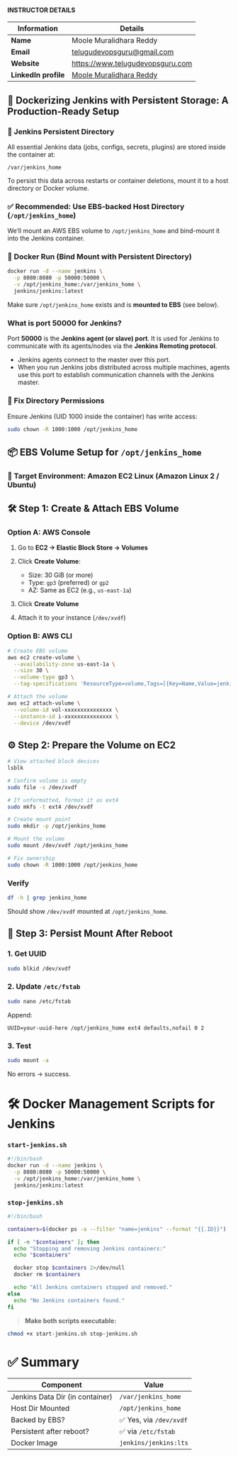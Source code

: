 #### INSTRUCTOR DETAILS

|  Information             | Details                                                                      |
|----------------------    |------------------------------------------------------------------------------|
| **Name**                 | Moole Muralidhara Reddy                                                      |
| **Email**                | telugudevopsguru@gmail.com                                                |
| **Website**              | https://www.telugudevopsguru.com               |
| **LinkedIn profile**     | [Moole Muralidhara Reddy](https://www.linkedin.com/in/moole-muralidhara-reddy) |


## 🚀 Dockerizing Jenkins with Persistent Storage: A Production-Ready Setup

### 📁 Jenkins Persistent Directory

All essential Jenkins data (jobs, configs, secrets, plugins) are stored inside the container at:

```
/var/jenkins_home
```

To persist this data across restarts or container deletions, mount it to a host directory or Docker volume.



### ✅ Recommended: Use EBS-backed Host Directory (`/opt/jenkins_home`)

We’ll mount an AWS EBS volume to `/opt/jenkins_home` and bind-mount it into the Jenkins container.



### 🧱 Docker Run (Bind Mount with Persistent Directory)

```bash
docker run -d --name jenkins \
  -p 8080:8080 -p 50000:50000 \
  -v /opt/jenkins_home:/var/jenkins_home \
  jenkins/jenkins:latest
```

Make sure `/opt/jenkins_home` exists and is **mounted to EBS** (see below).

### What is port 50000 for Jenkins?

Port **50000** is the **Jenkins agent (or slave) port**. It is used for Jenkins to communicate with its agents/nodes via the **Jenkins Remoting protocol**.

* Jenkins agents connect to the master over this port.
* When you run Jenkins jobs distributed across multiple machines, agents use this port to establish communication channels with the Jenkins master.

### 🔐 Fix Directory Permissions

Ensure Jenkins (UID 1000 inside the container) has write access:

```bash
sudo chown -R 1000:1000 /opt/jenkins_home
```



## 📦 EBS Volume Setup for `/opt/jenkins_home`

### 📌 Target Environment: Amazon EC2 Linux (Amazon Linux 2 / Ubuntu)



## 🛠️ Step 1: Create & Attach EBS Volume

### Option A: AWS Console

1. Go to **EC2 → Elastic Block Store → Volumes**
2. Click **Create Volume**:

   * Size: 30 GiB (or more)
   * Type: `gp3` (preferred) or `gp2`
   * AZ: Same as EC2 (e.g., `us-east-1a`)
3. Click **Create Volume**
4. Attach it to your instance (`/dev/xvdf`)



### Option B: AWS CLI

```bash
# Create EBS volume
aws ec2 create-volume \
  --availability-zone us-east-1a \
  --size 30 \
  --volume-type gp3 \
  --tag-specifications 'ResourceType=volume,Tags=[{Key=Name,Value=jenkins-ebs}]'

# Attach the volume
aws ec2 attach-volume \
  --volume-id vol-xxxxxxxxxxxxxxx \
  --instance-id i-xxxxxxxxxxxxxxx \
  --device /dev/xvdf
```



## ⚙️ Step 2: Prepare the Volume on EC2

```bash
# View attached block devices
lsblk

# Confirm volume is empty
sudo file -s /dev/xvdf

# If unformatted, format it as ext4
sudo mkfs -t ext4 /dev/xvdf

# Create mount point
sudo mkdir -p /opt/jenkins_home

# Mount the volume
sudo mount /dev/xvdf /opt/jenkins_home

# Fix ownership
sudo chown -R 1000:1000 /opt/jenkins_home
```



### Verify

```bash
df -h | grep jenkins_home
```

Should show `/dev/xvdf` mounted at `/opt/jenkins_home`.



## 🔁 Step 3: Persist Mount After Reboot

### 1. Get UUID

```bash
sudo blkid /dev/xvdf
```

### 2. Update `/etc/fstab`

```bash
sudo nano /etc/fstab
```

Append:

```
UUID=your-uuid-here /opt/jenkins_home ext4 defaults,nofail 0 2
```

### 3. Test

```bash
sudo mount -a
```

No errors → success.



# 🛠️ Docker Management Scripts for Jenkins

### `start-jenkins.sh`

```bash
#!/bin/bash
docker run -d --name jenkins \
  -p 8080:8080 -p 50000:50000 \
  -v /opt/jenkins_home:/var/jenkins_home \
  jenkins/jenkins:latest
```



### `stop-jenkins.sh`

```bash
#!/bin/bash

containers=$(docker ps -a --filter "name=jenkins" --format "{{.ID}}")

if [ -n "$containers" ]; then
  echo "Stopping and removing Jenkins containers:"
  echo "$containers"

  docker stop $containers 2>/dev/null
  docker rm $containers

  echo "All Jenkins containers stopped and removed."
else
  echo "No Jenkins containers found."
fi
```

> **Make both scripts executable:**

```bash
chmod +x start-jenkins.sh stop-jenkins.sh
```



# ✅ Summary

| Component                       | Value                  |
| ------------------------------- | ---------------------- |
| Jenkins Data Dir (in container) | `/var/jenkins_home`    |
| Host Dir Mounted                | `/opt/jenkins_home`    |
| Backed by EBS?                  | ✅ Yes, via `/dev/xvdf` |
| Persistent after reboot?        | ✅ via `/etc/fstab`     |
| Docker Image                    | `jenkins/jenkins:lts`  |
